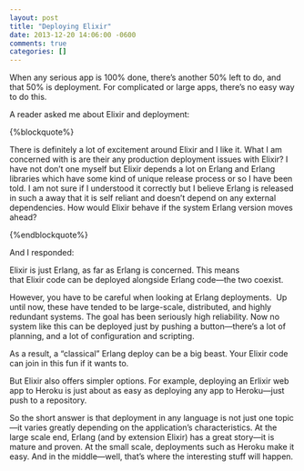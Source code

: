 ```yaml
---
layout: post
title: "Deploying Elixir"
date: 2013-12-20 14:06:00 -0600
comments: true
categories: []
---
```

When any serious app is 100% done, there’s another 50% left to do, and that 50% is deployment. For complicated or large apps, there’s no easy way to do this.


A reader asked me about Elixir and deployment:



{%blockquote%}


There is definitely a lot of excitement around Elixir and I like it. What I am concerned with is are their any production deployment issues with Elixir? I have not don’t one myself but Elixir depends a lot on Erlang and Erlang libraries which have some kind of unique release process or so I have been told. I am not sure if I understood it correctly but I believe Erlang is released in such a away that it is self reliant and doesn’t depend on any external dependencies. How would Elixir behave if the system Erlang version moves ahead?


{%endblockquote%}


And I responded:


Elixir is just Erlang, as far as Erlang is concerned. This means that Elixir code can be deployed alongside Erlang code—the two coexist.


However, you have to be careful when looking at Erlang deployments.  Up until now, these have tended to be large-scale, distributed, and highly redundant systems. The goal has been seriously high reliability. Now no system like this can be deployed just by pushing a button—there’s a lot of planning, and a lot of configuration and scripting.


As a result, a “classical” Erlang deploy can be a big beast. Your Elixir code can join in this fun if it wants to.


But Elixir also offers simpler options. For example, deploying an Erlixir web app to Heroku is just about as easy as deploying any app to Heroku—just push to a repository.


So the short answer is that deployment in any language is not just one topic—it varies greatly depending on the application’s characteristics. At the large scale end, Erlang (and by extension Elixir) has a great story—it is mature and proven. At the small scale, deployments such as Heroku make it easy. And in the middle—well, that’s where the interesting stuff will happen.


